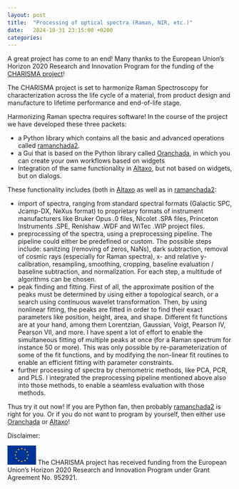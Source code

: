 ```yaml
---
layout: post
title:  "Processing of optical spectra (Raman, NIR, etc.)"
date:   2024-10-31 23:15:00 +0200
categories: 
---
```


A great project has come to an end! Many thanks to the European Union’s Horizon 2020 Research and Innovation Program for the funding
of the [CHARISMA project](https://www.h2020charisma.eu/)!

The CHARISMA project is set to harmonize Raman Spectroscopy for characterization across the life cycle of a material, from product design and manufacture to lifetime performance and end-of-life stage.

Harmonizing Raman spectra requires software! In the course of the project we have developed these three
packets:

- a Python library which contains all the basic and advanced operations called [ramanchada2](https://github.com/h2020charisma/ramanchada2).
- a Gui that is based on the Python library called [Oranchada](https://github.com/h2020charisma/oranchada), in which
you can create your own workflows based on widgets
- Integration of the same functionality in [Altaxo](https://github.com/Altaxo/Altaxo/), but not based on widgets, but on dialogs.

These functionality includes (both in [Altaxo](https://altaxo.github.io/AltaxoClassReference/html/C05A56A60B14F185E807BF8B9E97276F.htm) as well as in [ramanchada2](https://github.com/h2020charisma/ramanchada2):

- import of spectra, ranging from standard spectral formats (Galactic SPC, Jcamp-DX, NeXus format) to proprietary formats of 
instrument manufacturers like Bruker Opus .0 files, Nicolet .SPA files, Princeton Instruments .SPE, Renishaw .WDF and WiTec .WIP project files. 
- preprocessing of the spectra, using a preprocessing pipeline. The pipeline could either be predefined or custom.
The possible steps include: sanitzing (removing of zeros, NaNs), dark subtraction, removal of cosmic rays (especially for Raman spectra),
x- and relative y-calibration, resampling, smoothing, cropping, baseline evaluation / baseline subtraction, and normalization. 
For each step, a multitude of algorithms can be chosen.
- peak finding and fitting. First of all, the approximate position of the peaks must be determined by using either a topological
search, or a search using continuous wavelet transformation. Then, by using nonlinear fitting, the peaks are fitted in order to find
their exact parameters like position, height, area, and shape. Different fit functions are at your hand, among them
Lorentzian, Gaussian, Voigt, Pearson IV, Pearson VII, and more. I have spent a lot of effort to enable the simultaneous fitting 
of multiple peaks at once (for a Raman spectrum for instance 50 or more). This was only possible by re-parameterization
of some of the fit functions, and by modifying the non-linear fit routines to enable an efficient fitting with parameter constraints.
- further processing of spectra by chemometric methods, like PCA, PCR, and PLS. I integrated the preprocessing pipeline
mentioned above also into those methods, to enable a seamless evaluation with those methods.

Thus try it out now! If you are Python fan, then probably [ramanchada2](https://github.com/h2020charisma/ramanchada2) is right for you. 
Or if you do not want to program by yourself, then either use [Oranchada](https://github.com/h2020charisma/oranchada) or [Altaxo](https://github.com/Altaxo/Altaxo/)!

Disclaimer:

<img src="/assets/img/EU+flag.png" alt="EU flag" style="width:64px; height:43px;">
The CHARISMA project has received  funding from the European Union’s Horizon 2020 Research and Innovation Program under Grant Agreement No. 952921.
